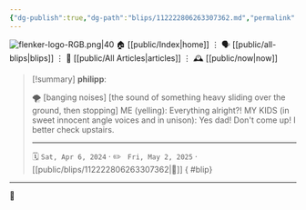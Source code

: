 ```yaml
---
{"dg-publish":true,"dg-path":"blips/112222806263307362.md","permalink":"/blips/112222806263307362/","title":"philipp on mastodon @ 2024-04-06"}
---
```



<div class="transclusion internal-embed is-loaded"><div class="markdown-embed">




![flenker-logo-RGB.png|40](/img/user/attachments/flenker-logo-RGB.png)
🏠 [[public/Index\|home]]  ⋮ 🗣️ [[public/all-blips\|blips]] ⋮  📝 [[public/All Articles\|articles]]  ⋮ 🕰️ [[public/now\|now]]


</div></div>


> [!summary] **philipp**:
>
> 🌪️ [banging noises]
> [the sound of something heavy sliding over the ground, then stopping]
> ME (yelling): Everything alright?!
> MY KIDS (in sweet innocent angle voices and in unison): Yes dad! Don't come up!
> I better check upstairs.
> - - -
>
> 🗓️ <code>Sat, Apr 6, 2024</code>  · ✏️ <code> Fri, May 2, 2025</code>  · [[public/blips/112222806263307362\|🔗]]
{ #blip}


- - -

 👾

